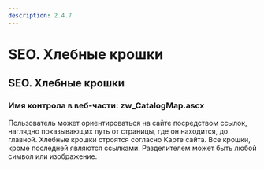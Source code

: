 ```yaml
---
description: 2.4.7
---
```


# SEO. Хлебные крошки

## SEO. Хлебные крошки

### Имя контрола в веб-части: zw\_CatalogMap.ascx

Пользователь может ориентироваться на сайте посредством ссылок, наглядно показывающих путь от страницы, где он находится, до главной. Хлебные крошки строятся согласно Карте сайта. Все крошки, кроме последней являются ссылками. Разделителем может быть любой символ или изображение.

